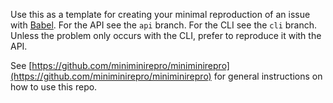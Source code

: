 Use this as a template for creating your minimal reproduction of an issue with [Babel](https://github.com/babel/babel). For the API see the `api` branch. For the CLI see the `cli` branch. Unless the problem only occurs with the CLI, prefer to reproduce it with the API.

See [https://github.com/miniminirepro/miniminirepro](https://github.com/miniminirepro/miniminirepro) for general instructions on how to use this repo.
